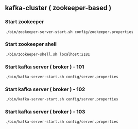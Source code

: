 ## kafka-cluster ( zookeeper-based )

### Start zookeeper

```bash
./bin/zookeeper-server-start.sh config/zookeeper.properties
```

### Start zookeeper shell

```bash
./bin/zookeeper-shell.sh localhost:2181
```

### Start kafka server ( broker ) - 101

```bash
./bin/kafka-server-start.sh config/server.properties
```

### Start kafka server ( broker ) - 102

```bash
./bin/kafka-server-start.sh config/server.properties
```

### Start kafka server ( broker ) - 103

```bash
./bin/kafka-server-start.sh config/server.properties
```
